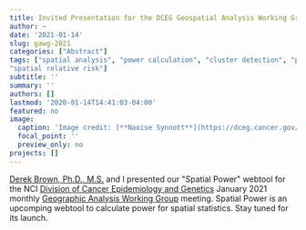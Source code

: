```yaml
---
title: Invited Presentation for the DCEG Geospatial Analysis Working Group
author: ~
date: '2021-01-14'
slug: gawg-2021
categories: ["Abstract"]
tags: ["spatial analysis", "power calculation", "cluster detection", "point pattern", "kernel density estimation", 
"spatial relative risk"]
subtitle: ''
summary: ''
authors: []
lastmod: '2020-01-14T14:41:03-04:00'
featured: no
image:
  caption: 'Image credit: [**Naoise Synnott**](https://dceg.cancer.gov/fellowship-training/what-our-fellows-do/meet-current-fellows/iteb-fellows#naoise-synnott-phd-mph-postdoctoral-fellow)'
  focal_point: ''
  preview_only: no
projects: []
---
```


[Derek Brown, Ph.D., M.S.](https://dceg.cancer.gov/fellowship-training/what-our-fellows-do/meet-current-fellows/iteb-fellows#derek-brown-phd-postdoctoral-fellow) and I presented our "Spatial Power" webtool for the NCI [Division of Cancer Epidemiology and Genetics](https://dceg.cancer.gov/) January 2021 monthly [Geographic Analysis Working Group](https://dceg.cancer.gov/research/how-we-study/exposure-assessment/gis-environmental-exposure) meeting. Spatial Power is an upcomping webtool to calculate power for spatial statistics. Stay tuned for its launch.